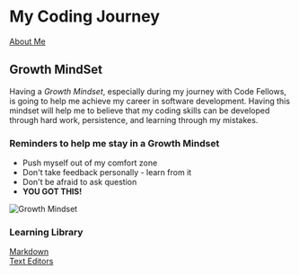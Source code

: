 # My Coding Journey 
[About Me](https://arpatterson31.github.io/reading-notes/about-me)



## Growth MindSet
Having a *Growth Mindset*, especially during my journey with Code Fellows, is going to help me achieve my career in software development. Having this mindset will help me to believe that my coding skills can be developed through hard work, persistence, and learning through my mistakes. 


### Reminders to help me stay in a Growth Mindset
 - Push myself out of my comfort zone
 - Don't take feedback personally - learn from it 
 - Don't be afraid to ask question 
 - **YOU GOT THIS!**

![Growth Mindset](https://www.mvisd.com/cms/lib/TX02216263/Centricity/Domain/1042/brain-teasers-compressor.png)


### Learning Library
[Markdown](https://arpatterson31.github.io/reading-notes/learning-markdown)  
[Text Editors](https://arpatterson31.github.io/reading-notes/learning-text-editors)



